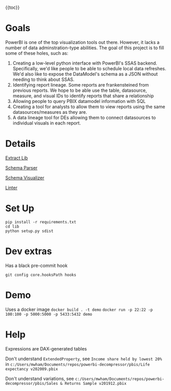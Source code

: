 {{toc}}

# Goals

PowerBI is one of the top visualization tools out there. However, it lacks a number of data adminstration-type abilities. The goal of this project is to fill some of these holes, such as:

1. Creating a low-level python interface with PowerBI's SSAS backend. Specifically, we'd like people to be able to schedule local data refreshes. We'd also like to expose the DataModel's schema as a JSON without needing to think about SSAS.
2. Identifying report lineage. Some reports are frankensteined from previous reports. We hope to be able use the table, datasource, measure, and visual IDs to identify reports that share a relationship
3. Allowing people to query PBIX datamodel information with SQL
4. Creating a tool for analysts to allow them to view reports using the same datasources/measures as they are.
5. A data lineage tool for DEs allowing them to connect datasources to individual visuals in each report.

# Details

[Extract Lib](lib/README.md)

[Schema Parser](load_to_db/README.md)

[Schema Visualizer](visualizer/README.md)

[Linter](linter/README.md)

# Set Up

```
pip install -r requirements.txt
cd lib
python setup.py sdist
```

# Dev extras

Has a black pre-commit hook

```
git config core.hooksPath hooks
```

# Demo

Uses a docker image
`docker build . -t demo`
`docker run -p 22:22 -p 100:100 -p 5000:5000 -p 5433:5432 demo`


# Help
Expressions are DAX-generated tables

Don't understand `ExtendedProperty`, see `Income share held by lowest 20%` in `c:/Users/mwham/Documents/repos/powerbi-decompressor/pbis/Life expectancy v202009.pbix`

Don't understand variations, see `c:/Users/mwham/Documents/repos/powerbi-decompressor/pbis/Sales & Returns Sample v201912.pbix`